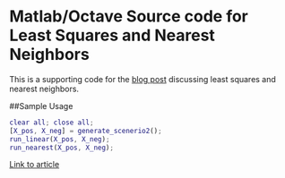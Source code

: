 # Matlab/Octave Source code for Least Squares and Nearest Neighbors
This is a supporting code for the [blog post](https://gmahajanml.github.io/Least-Squares-and-Nearest-Neighbors/) discussing
least squares and nearest neighbors.

##Sample Usage
```matlab
clear all; close all;
[X_pos, X_neg] = generate_scenerio2();
run_linear(X_pos, X_neg);
run_nearest(X_pos, X_neg);
```
[Link to article](https://gmahajanml.github.io/Least-Squares-and-Nearest-Neighbors/)

